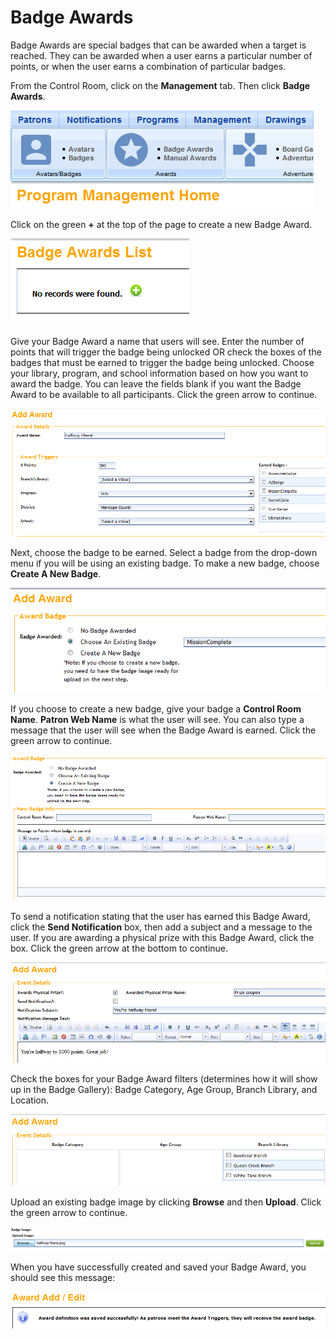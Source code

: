 # Badge Awards

Badge Awards are special badges that can be awarded when a target is reached. They can be awarded when a user earns a particular number of points, or when the user earns a combination of particular badges.

From the Control Room, click on the **Management** tab. Then click **Badge Awards**.

![Badge Awards Management Tab](_static/badge-awards-management-tab.png)

Click on the green **+** at the top of the page to create a new Badge Award.

![Badge Awards Add](_static/badge-awards-add.png)

Give your Badge Award a name that users will see. Enter the number of points that will trigger the badge being unlocked OR check the boxes of the badges that must be earned to trigger the badge being unlocked. Choose your library, program, and school information based on how you want to award the badge. You can leave the fields blank if you want the Badge Award to be available to all participants. Click the green arrow to continue.

![Badge Awards Details](_static/badge-awards-details.png)

Next, choose the badge to be earned. Select a badge from the drop-down menu if you will be using an existing badge. To make a new badge, choose **Create A New Badge**.

![Badge Awards Choose Badge](_static/badge-awards-choose-badge.png)

If you choose to create a new badge, give your badge a **Control Room Name**. **Patron Web Name** is what the user will see. You can also type a message that the user will see when the Badge Award is earned. Click the green arrow to continue.

![Badge Awards New Badge](_static/badge-awards-new-badge.png)

To send a notification stating that the user has earned this Badge Award, click the **Send Notification** box, then add a subject and a message to the user. If you are awarding a physical prize with this Badge Award, click the box.  Click the green arrow at the bottom to continue.

![Badge Awards Notification](_static/badge-awards-notification.png)


Check the boxes for your Badge Award filters (determines how it will show up in the Badge Gallery): Badge Category, Age Group, Branch Library, and Location.

![Badge Awards Category](_static/badge-awards-category.png)

Upload an existing badge image by clicking **Browse** and then **Upload**. Click the green arrow to continue.

![Badge Awards Image](_static/badge-awards-image.png)

When you have successfully created and saved your Badge Award, you should see this message:

![Badge Awards Done](_static/badge-awards-done.png)
